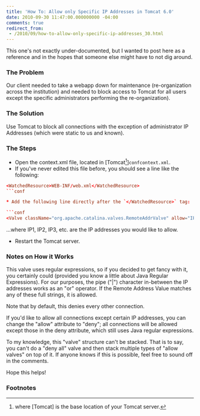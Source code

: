```yaml
---
title: 'How To: Allow only Specific IP Addresses in Tomcat 6.0'
date: 2010-09-30 11:47:00.000000000 -04:00
comments: true
redirect_from: 
 - /2010/09/how-to-allow-only-specific-ip-addresses_30.html
---
```


This one's not exactly under-documented, but I wanted to post here as a reference and in the hopes that someone else might have to not dig around.

### The Problem

Our client needed to take a webapp down for maintenance (re-organization across the institution) and needed to block access to Tomcat for all users except the specific administrators performing the re-organization).

### The Solution

Use Tomcat to block all connections with the exception of administrator IP Addresses (which were static to us and known).

### The Steps

* Open the context.xml file, located in [Tomcat[^1]]`confcontext.xml`.
* If you've never edited this file before, you should see a line like the following:

```conf
<WatchedResource>WEB-INF/web.xml</WatchedResource>
```conf

* Add the following line directly after the `</WatchedResource>` tag:

```conf
<Valve className="org.apache.catalina.valves.RemoteAddrValve" allow="IP1|IP2|IP3">
```

...where IP1, IP2, IP3, etc. are the IP addresses you would like to allow.

* Restart the Tomcat server.

### Notes on How it Works

This valve uses regular expressions, so if you decided to get fancy with it, you certainly could (provided you know a little about Java Regular Expressions). For our purposes, the pipe ("|") character in-between the IP addresses works as an "or" operator. If the Remote Address Value matches any of these full strings, it is allowed.

Note that by default, this denies every other connection.

If you'd like to allow all connections except certain IP addresses, you can change the "allow" attribute to "deny"; all connections will be allowed except those in the deny attribute, which still uses Java regular expressions.

To my knowledge, this "valve" structure can't be stacked. That is to say, you can't do a "deny all" valve and then stack multiple types of "allow valves" on top of it. If anyone knows if this is possible, feel free to sound off in the comments.

Hope this helps!

### Footnotes

[^1]: where [Tomcat] is the base location of your Tomcat server.
